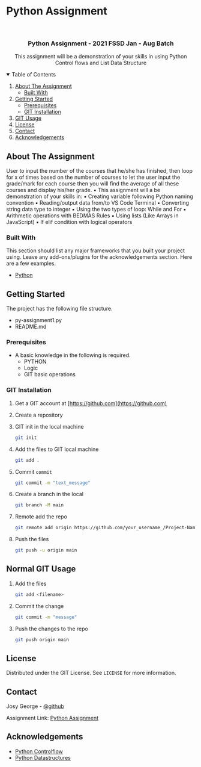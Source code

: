 # Python Assignment

<!-- ASSIGNMENT INTRO -->
<br />
<p>
  <h3 align="center">Python Assignment - 2021 FSSD Jan - Aug Batch</h3>

  <p align="center">
    This assignment will be a demonstration of your skills in using Python Control flows and List Data Structure
    <br />
  </p>
</p>

<!-- TABLE OF CONTENTS -->
<details open="open">
  <summary>Table of Contents</summary>
  <ol>
    <li>
      <a href="#about-the-assignment">About The Assignment</a>
      <ul>
        <li><a href="#built-with">Built With</a></li>
      </ul>
    </li>
    <li>
      <a href="#getting-started">Getting Started</a>
      <ul>
        <li><a href="#prerequisites">Prerequisites</a></li>
        <li><a href="#git-installation">GIT Installation</a></li>
      </ul>
    </li>
    <li><a href="#normal-git-usage">GIT Usage</a></li>
    <li><a href="#license">License</a></li>
    <li><a href="#contact">Contact</a></li>
    <li><a href="#acknowledgements">Acknowledgements</a></li>
  </ol>
</details>

<!-- ABOUT THE Assignment -->

## About The Assignment

User to input the number of the courses that he/she has finished, then loop for x of times based on the number of courses to let the user input the grade/mark for each course then you will find the average of all these courses and display his/her grade.
• This assignment will a be demonstration of your skills in:
▪ Creating variable following Python naming convention
▪ Reading/output data from/to VS Code Terminal
▪ Converting string data type to integer
▪ Using the two types of loop: While and For
▪ Arithmetic operations with BEDMAS Rules
▪ Using lists (Like Arrays in JavaScript)
▪ If elif condition with logical operators

### Built With

This section should list any major frameworks that you built your project using. Leave any add-ons/plugins for the acknowledgements section. Here are a few examples.

- [Python](https://docs.python.org/3/tutorial/)

<!-- GETTING STARTED -->

## Getting Started

The project has the following file structure.

- py-assignment1.py
- README.md

### Prerequisites

- A basic knowledge in the following is required.
  - PYTHON
  - Logic
  - GIT basic operations

### GIT Installation

1. Get a GIT account at [https://github.com](https://github.com)
2. Create a repository

3. GIT init in the local machine
   ```sh
   git init
   ```
4. Add the files to GIT local machine
   ```sh
   git add .
   ```
5. Commit `commit`
   ```sh
   git commit -m "text_message"
   ```
6. Create a branch in the local
   ```sh
   git branch -M main
   ```
7. Remote add the repo
   ```sh
   git remote add origin https://github.com/your_username_/Project-Name.git
   ```
8. Push the files
   ```sh
   git push -u origin main
   ```

<!-- USAGE EXAMPLES -->

## Normal GIT Usage

1. Add the files
   ```sh
   git add <filename>
   ```
2. Commit the change
   ```sh
   git commit -m "message"
   ```
3. Push the changes to the repo
   ```sh
   git push origin main
   ```

<!-- LICENSE -->

## License

Distributed under the GIT License. See `LICENSE` for more information.

<!-- CONTACT -->

## Contact

Josy George - [@github](https://github.com/josygeorge/)

Assignment Link: [Python Assignment](https://github.com/josygeorge/Python-Assignment)

<!-- ACKNOWLEDGEMENTS -->

## Acknowledgements

- [Python Controlflow](https://docs.python.org/3/tutorial/controlflow.html)
- [Python Datastructures](https://docs.python.org/3/tutorial/datastructures.html)
